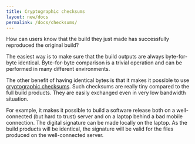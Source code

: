 ```yaml
---
title: Cryptographic checksums
layout: new/docs
permalink: /docs/checksums/
---
```


How can users know that the build they just made has successfully
reproduced the original build?

The easiest way is to make sure that the build outputs are always
byte-for-byte identical. Byte-for-byte comparison is a trivial operation
and can be performed in many different environments.

The other benefit of having identical bytes is that it makes it possible to
use [cryptographic
checksums](https://en.wikipedia.org/wiki/Cryptographic_hash_function).
Such checksums are really tiny compared to the full build products. They
are easily exchanged even in very low bandwidth situation.

For example, it makes it possible to build a software release both on a
well-connected (but hard to trust) server and on a laptop behind a bad
mobile connection. The digital signature can be made locally on the
laptop. As the build products will be identical, the signature will be
valid for the files produced on the well-connected server.
